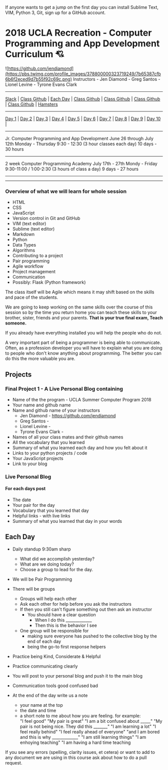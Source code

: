 If anyone wants to get a jump on the first day you can install  Sublime Text, VIM, Python 3, Git, sign up for a GitHub account.

# 2018 UCLA Recreation - Computer Programming and App Development Curriculum 	&#x1F498;
![https://github.com/jendiamond](https://pbs.twimg.com/profile_images/378800000323719249/7b65387cfb6b6f2eced9d7b55f92c69c.png) Instructors - Jen Diamond - Greg Santos - Lionel Levine - Tyrone Evans Clark

---

[Slack](https://join.slack.com/t/uclasoc/shared_invite/enQtMzYzMDE0NzMyNjEwLWM1MmQxN2Y5ZjRiYzBjZGNkMGMxZjhhYzJlNWIyMzI3ZWNlYmNlMTJlODYxMDYyNDZkYTkyOTljMTMzZTI4YzU) | [Class Github]() | [Each Day](https://gist.github.com/jendiamond/e677afe3c63a1fd9f265573e812c7adc#each-day) | [Class Github]() | [Class Github]() | [Class Github]() | [Class Github]() | [Hamsters](https://gist.github.com/jendiamond/e677afe3c63a1fd9f265573e812c7adc#hamsters)

---

[Day 1](https://gist.github.com/jendiamond/e677afe3c63a1fd9f265573e812c7adc#day-1---tuesday) | [Day 2](https://gist.github.com/jendiamond/e677afe3c63a1fd9f265573e812c7adc#file-day_02-md) | [Day 3]() | [Day 4]() | [Day 5]() | [Day 6]() | [Day 7]() | [Day 8]() | [Day 9]() | [Day 10]() | 

---

Jr. Computer Programming and App Development
June 26  through July 12th 
Monday - Thursday 9:30 - 12:30 (3 hour classes each day)
10 days - 30 hours
 
---

2 week Computer Programming Academy
July 17th - 27th 
Mondy - Friday 9:30-11:00 / 1:00-2:30 (3 hours of class a day)
9 days - 27 hours

---
---

### Overview of what we will learn for whole session
+ HTML
+ CSS
+ JavaScript
+ Version control in Git and GitHub
+ VIM (text editor)
+ Sublime  (text editor)
+ Markdown
+ Python
+ Data Types
+ Algorithms
+ Contributing to a project
+ Pair programming
+ Agile workflow
+ Project management
+ Communication
+ Possibly: Flask (Python framework)

The class itself will be Agile which means it may shift based on the skills and pace of the students.

We are going to keep working on the same skills over the course of this session so by the time you return home you can teach these skills to your brother, sister, friends and your parents. **That is your true final exam, Teach someone.**

If you already have everything installed you will help the people who do not.

A very important part of being a programmer is being able to communicate. Often, as a profession developer you will have to explain what you are doing to people who don't know anything about programming. The better you can do this the more valuable you are.

## Projects
### Final Project 1 - A Live Personal Blog containing
+ Name of the the program - UCLA Summer Computer Program 2018
+ Your name and github name
+ Name and github name of your instructors  
    + Jen Diamond - https://github.com/jendiamond
    + Greg Santos - 
    + Lionel Levine - 
    + Tyrone Evans Clark - 
+ Names of all your class mates and their github names
+ All the vocabulary that you learned 
+ Summary of what you learned each day and how you felt about it
+ Links to your python projects / code
+ Your JavaScript projects
+ Link to your blog

### Live Personal Blog
#### For each days post
+ The date
+ Your pair for the day
+ Vocabulary that you learned that day
+ Helpful links - with live links
+ Summary of what you learned that day in your words

## Each Day
+ Daily standup 9:30am sharp
   + What did we accomplish yesterday?
   + What are we doing today?
   + Choose a group to lead for the day.

+ We will be Pair Programming
+ There will be groups  
    + Groups will help each other
    + Ask each other for help before you ask the instructors
    + If then you still can't figure something out then ask an instructor
        + You should have a clear question 
            + When I do this _____________
            + Then this is the behavior I see
    + One group will be responsible for 
        + making sure everyone has pushed to the collective blog by the end of each day
        + being the go-to first response helpers
+ Practice being Kind, Considerate & Helpful
+ Practice communicating clearly
+ You will post to your personal blog and push it to the main blog
+ Communication tools good confused bad
+ At the end of the day write us a note
    + your name at the top 
    + the date and time
    + a short note to me about how you are feeling. 
    for example:  
        "I feel good"
        "My pair is great"
        "I am a bit confused about _____"
        "My pair is not being nice. They did this _______"
        "I am learning a lot"
        "I feel really behind"
        "I feel really ahead of everyone"
            "and I am bored and this is why _____________"
    	"I am still learning things"
    	"I am enhoying teaching"
    	"I am having a hard time teaching
    
If you see any errors (spelling, clarity issues, et cetera) or want to add to any document we are using in this course ask about how to do a pull request. 
